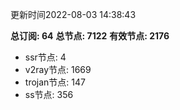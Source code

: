 更新时间2022-08-03 14:38:43

**总订阅: 64**
**总节点: 7122**
**有效节点: 2176**
- ssr节点: 4
- v2ray节点: 1669
- trojan节点: 147
- ss节点: 356
